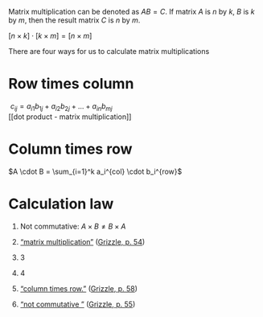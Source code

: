 Matrix multiplication can be denoted as $AB = C$. If matrix $A$ is  $n$ by $k$, $B$ is $k$ by $m$, then the result matrix $C$ is $n$ by $m$. 

$[n \times k] \cdot [k \times m] = [n \times m]$

There are four ways for us to calculate matrix multiplications

# Row times column
​ $c_{ij} = a_{i1}b_{1j}+a_{i2}b_{2j}+...+a_{in}b_{mj}$  
[[dot product - matrix multiplication]]

# 



# 




# Column times row 

$A \cdot B = \sum_{i=1}^k a_i^{col} \cdot b_i^{row}$


# Calculation law
1. Not commutative: $A \times B \neq B \times A$


1. <span class="highlight" data-annotation="%7B%22attachmentURI%22%3A%22http%3A%2F%2Fzotero.org%2Fusers%2F9667514%2Fitems%2F2AVWIQEV%22%2C%22annotationKey%22%3A%22QRVUPNHE%22%2C%22color%22%3A%22%23ffd400%22%2C%22pageLabel%22%3A%2254%22%2C%22position%22%3A%7B%22pageIndex%22%3A53%2C%22rects%22%3A%5B%5B451.958%2C214.313%2C569.48%2C223.379%5D%2C%5B42.52%2C202.358%2C216.945%2C211.982%5D%5D%7D%2C%22citationItem%22%3A%7B%22uris%22%3A%5B%22http%3A%2F%2Fzotero.org%2Fusers%2F9667514%2Fitems%2F8EBIR37H%22%5D%2C%22locator%22%3A%2254%22%7D%7D" ztype="zhighlight"><a href="zotero://open-pdf/library/items/2AVWIQEV?page=54&#x26;annotation=QRVUPNHE">“matrix multiplication”</a></span> <span class="citation" data-citation="%7B%22citationItems%22%3A%5B%7B%22uris%22%3A%5B%22http%3A%2F%2Fzotero.org%2Fusers%2F9667514%2Fitems%2F8EBIR37H%22%5D%2C%22locator%22%3A%2254%22%7D%5D%2C%22properties%22%3A%7B%7D%7D" ztype="zcitation">(<span class="citation-item"><a href="zotero://select/library/items/8EBIR37H">Grizzle, p. 54</a></span>)</span>
2. 3
3. 4
4. <span class="highlight" data-annotation="%7B%22attachmentURI%22%3A%22http%3A%2F%2Fzotero.org%2Fusers%2F9667514%2Fitems%2F2AVWIQEV%22%2C%22pageLabel%22%3A%2258%22%2C%22position%22%3A%7B%22pageIndex%22%3A57%2C%22rects%22%3A%5B%5B58.11%2C262.31%2C481.974%2C271.934%5D%5D%7D%2C%22citationItem%22%3A%7B%22uris%22%3A%5B%22http%3A%2F%2Fzotero.org%2Fusers%2F9667514%2Fitems%2F8EBIR37H%22%5D%2C%22locator%22%3A%2258%22%7D%7D" ztype="zhighlight"><a href="zotero://open-pdf/library/items/2AVWIQEV?page=58">“column times row.”</a></span> <span class="citation" data-citation="%7B%22citationItems%22%3A%5B%7B%22uris%22%3A%5B%22http%3A%2F%2Fzotero.org%2Fusers%2F9667514%2Fitems%2F8EBIR37H%22%5D%2C%22locator%22%3A%2258%22%7D%5D%2C%22properties%22%3A%7B%7D%7D" ztype="zcitation">(<span class="citation-item"><a href="zotero://select/library/items/8EBIR37H">Grizzle, p. 58</a></span>)</span>
5. <span class="highlight" data-annotation="%7B%22attachmentURI%22%3A%22http%3A%2F%2Fzotero.org%2Fusers%2F9667514%2Fitems%2F2AVWIQEV%22%2C%22annotationKey%22%3A%22Q8TVM598%22%2C%22color%22%3A%22%23ffd400%22%2C%22pageLabel%22%3A%2255%22%2C%22position%22%3A%7B%22pageIndex%22%3A54%2C%22rects%22%3A%5B%5B177.024%2C688.952%2C528.836%2C698.506%5D%5D%7D%2C%22citationItem%22%3A%7B%22uris%22%3A%5B%22http%3A%2F%2Fzotero.org%2Fusers%2F9667514%2Fitems%2F8EBIR37H%22%5D%2C%22locator%22%3A%2255%22%7D%7D" ztype="zhighlight"><a href="zotero://open-pdf/library/items/2AVWIQEV?page=55&#x26;annotation=Q8TVM598">“not commutative ”</a></span> <span class="citation" data-citation="%7B%22citationItems%22%3A%5B%7B%22uris%22%3A%5B%22http%3A%2F%2Fzotero.org%2Fusers%2F9667514%2Fitems%2F8EBIR37H%22%5D%2C%22locator%22%3A%2255%22%7D%5D%2C%22properties%22%3A%7B%7D%7D" ztype="zcitation">(<span class="citation-item"><a href="zotero://select/library/items/8EBIR37H">Grizzle, p. 55</a></span>)</span>
